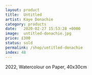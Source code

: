 ```yaml
---
layout: product
title:  Untitled
artist: Kaye Donachie
category: products
date:   2020-02-27 15:53:28 +0000
image:  untitled-donachie.jpg
price: £300
status: sold
permalink: /shop/untitled-donachie
index: 48
---
```

2022, Watercolour on Paper, 40x30cm
